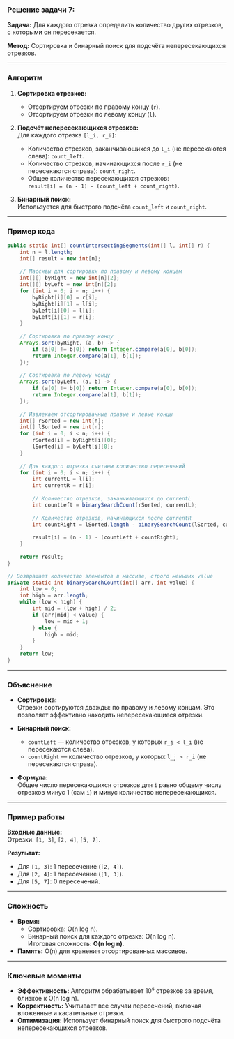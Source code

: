 ### **Решение задачи 7:**

**Задача:** Для каждого отрезка определить количество других отрезков, с которыми он пересекается.

**Метод:** Сортировка и бинарный поиск для подсчёта непересекающихся отрезков.

---

### **Алгоритм**
1. **Сортировка отрезков:**
    - Отсортируем отрезки по правому концу (`r`).
    - Отсортируем отрезки по левому концу (`l`).

2. **Подсчёт непересекающихся отрезков:**  
   Для каждого отрезка `[l_i, r_i]`:
    - Количество отрезков, заканчивающихся до `l_i` (не пересекаются слева): `count_left`.
    - Количество отрезков, начинающихся после `r_i` (не пересекаются справа): `count_right`.
    - Общее количество пересекающихся отрезков:  
      `result[i] = (n - 1) - (count_left + count_right)`.

3. **Бинарный поиск:**  
   Используется для быстрого подсчёта `count_left` и `count_right`.

---

### **Пример кода**
```java
public static int[] countIntersectingSegments(int[] l, int[] r) {
    int n = l.length;
    int[] result = new int[n];
    
    // Массивы для сортировки по правому и левому концам
    int[][] byRight = new int[n][2];
    int[][] byLeft = new int[n][2];
    for (int i = 0; i < n; i++) {
        byRight[i][0] = r[i];
        byRight[i][1] = l[i];
        byLeft[i][0] = l[i];
        byLeft[i][1] = r[i];
    }
    
    // Сортировка по правому концу
    Arrays.sort(byRight, (a, b) -> {
        if (a[0] != b[0]) return Integer.compare(a[0], b[0]);
        return Integer.compare(a[1], b[1]);
    });
    
    // Сортировка по левому концу
    Arrays.sort(byLeft, (a, b) -> {
        if (a[0] != b[0]) return Integer.compare(a[0], b[0]);
        return Integer.compare(a[1], b[1]);
    });
    
    // Извлекаем отсортированные правые и левые концы
    int[] rSorted = new int[n];
    int[] lSorted = new int[n];
    for (int i = 0; i < n; i++) {
        rSorted[i] = byRight[i][0];
        lSorted[i] = byLeft[i][0];
    }
    
    // Для каждого отрезка считаем количество пересечений
    for (int i = 0; i < n; i++) {
        int currentL = l[i];
        int currentR = r[i];
        
        // Количество отрезков, заканчивающихся до currentL
        int countLeft = binarySearchCount(rSorted, currentL);
        
        // Количество отрезков, начинающихся после currentR
        int countRight = lSorted.length - binarySearchCount(lSorted, currentR + 1);
        
        result[i] = (n - 1) - (countLeft + countRight);
    }
    
    return result;
}

// Возвращает количество элементов в массиве, строго меньших value
private static int binarySearchCount(int[] arr, int value) {
    int low = 0;
    int high = arr.length;
    while (low < high) {
        int mid = (low + high) / 2;
        if (arr[mid] < value) {
            low = mid + 1;
        } else {
            high = mid;
        }
    }
    return low;
}
```

---

### **Объяснение**
- **Сортировка:**  
  Отрезки сортируются дважды: по правому и левому концам. Это позволяет эффективно находить непересекающиеся отрезки.

- **Бинарный поиск:**
    - `countLeft` — количество отрезков, у которых `r_j < l_i` (не пересекаются слева).
    - `countRight` — количество отрезков, у которых `l_j > r_i` (не пересекаются справа).

- **Формула:**  
  Общее число пересекающихся отрезков для `i` равно общему числу отрезков минус 1 (сам `i`) и минус количество непересекающихся.

---

### **Пример работы**
**Входные данные:**  
Отрезки: `[1, 3]`, `[2, 4]`, `[5, 7]`.

**Результат:**
- Для `[1, 3]`: 1 пересечение (`[2, 4]`).
- Для `[2, 4]`: 1 пересечение (`[1, 3]`).
- Для `[5, 7]`: 0 пересечений.

---

### **Сложность**
- **Время:**
    - Сортировка: O(n log n).
    - Бинарный поиск для каждого отрезка: O(n log n).  
      Итоговая сложность: **O(n log n)**.
- **Память:** O(n) для хранения отсортированных массивов.

---

### **Ключевые моменты**
- **Эффективность:** Алгоритм обрабатывает 10⁵ отрезков за время, близкое к O(n log n).
- **Корректность:** Учитывает все случаи пересечений, включая вложенные и касательные отрезки.
- **Оптимизация:** Использует бинарный поиск для быстрого подсчёта непересекающихся отрезков.